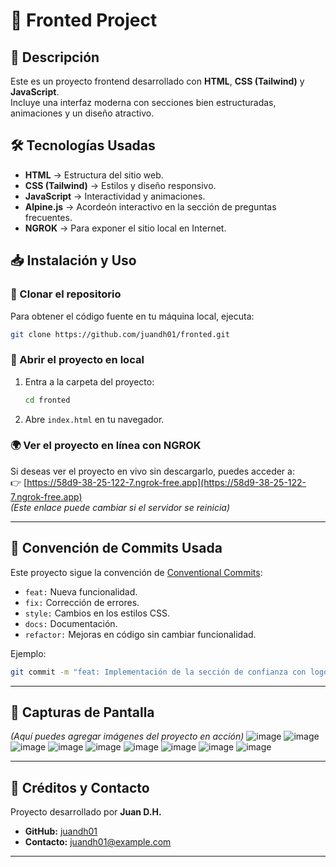 # 🚀 Fronted Project

## 📌 Descripción
Este es un proyecto frontend desarrollado con **HTML**, **CSS (Tailwind)** y **JavaScript**.  
Incluye una interfaz moderna con secciones bien estructuradas, animaciones y un diseño atractivo.  

## 🛠 Tecnologías Usadas
- **HTML** → Estructura del sitio web.  
- **CSS (Tailwind)** → Estilos y diseño responsivo.  
- **JavaScript** → Interactividad y animaciones.  
- **Alpine.js** → Acordeón interactivo en la sección de preguntas frecuentes.  
- **NGROK** → Para exponer el sitio local en Internet.  

## 📥 Instalación y Uso

### 🔹 Clonar el repositorio
Para obtener el código fuente en tu máquina local, ejecuta:

```bash
git clone https://github.com/juandh01/fronted.git
```

### 🔹 Abrir el proyecto en local
1. Entra a la carpeta del proyecto:  
   ```bash
   cd fronted
   ```
2. Abre `index.html` en tu navegador.

### 🌍 Ver el proyecto en línea con NGROK
Si deseas ver el proyecto en vivo sin descargarlo, puedes acceder a:  
👉 [https://58d9-38-25-122-7.ngrok-free.app](https://58d9-38-25-122-7.ngrok-free.app)  
_(Este enlace puede cambiar si el servidor se reinicia)_

---

## 🔄 Convención de Commits Usada
Este proyecto sigue la convención de [Conventional Commits](https://www.conventionalcommits.org/):

- `feat:` Nueva funcionalidad.  
- `fix:` Corrección de errores.  
- `style:` Cambios en los estilos CSS.  
- `docs:` Documentación.  
- `refactor:` Mejoras en código sin cambiar funcionalidad.  

Ejemplo:  
```bash
git commit -m "feat: Implementación de la sección de confianza con logos"
```

---

## 📸 Capturas de Pantalla
_(Aquí puedes agregar imágenes del proyecto en acción)_
![image](https://github.com/user-attachments/assets/60d6ab5c-1c7e-4771-bd57-3ff7a0052b74)
![image](https://github.com/user-attachments/assets/6f3894b4-ea6d-40bc-bafa-1485664f16c6)
![image](https://github.com/user-attachments/assets/930d1353-b3c2-4e2f-821b-9bf9a4d3838c)
![image](https://github.com/user-attachments/assets/abe477ae-6354-4ce9-a324-f4ceb5810f76)
![image](https://github.com/user-attachments/assets/4c1d98c3-8e13-4eac-b115-f9e0996db9e9)
![image](https://github.com/user-attachments/assets/67657d11-f8ea-4a93-9f71-18d619991366)
![image](https://github.com/user-attachments/assets/847c4e47-8831-4c28-8a05-6809cfa9fdd8)
![image](https://github.com/user-attachments/assets/94b31dd5-0c05-40a9-a8df-9cb25c55c822)
![image](https://github.com/user-attachments/assets/ecacadb0-6773-414d-a3f5-49211cb50c27)

---

## 📩 Créditos y Contacto
Proyecto desarrollado por **Juan D.H.**  

- **GitHub:** [juandh01](https://github.com/juandh01)  
- **Contacto:** [juandh01@example.com](mailto:juandh01@example.com)  

---
